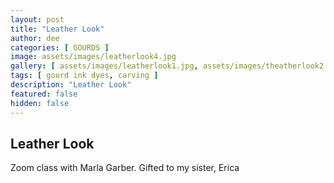 ```yaml
---
layout: post
title: "Leather Look"
author: dee
categories: [ GOURDS ]
image: assets/images/leatherlook4.jpg
gallery: [ assets/images/leatherlook1.jpg, assets/images/theatherlook2.jpg, assets/images/leatherlook3.jpg ]
tags: [ gourd ink dyes, carving ]
description: "Leather Look"
featured: false
hidden: false
---
```


## Leather Look

Zoom class with Marla Garber.
Gifted to my sister, Erica
